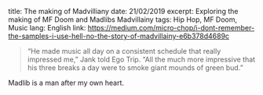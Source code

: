 title: The making of Madvilliany
date: 21/02/2019
excerpt: Exploring the making of MF Doom and Madlibs Madvillainy
tags: Hip Hop, MF Doom, Music
lang: English
link: https://medium.com/micro-chop/i-dont-remember-the-samples-i-use-hell-no-the-story-of-madvillainy-e6b378d4689c


>  “He made music all day on a consistent schedule that really impressed me,” Jank told Ego Trip. “All the much more impressive that his three breaks a day were to smoke giant mounds of green bud.”

Madlib is a man after my own heart.